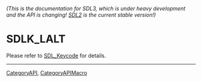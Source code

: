 ###### (This is the documentation for SDL3, which is under heavy development and the API is changing! [SDL2](https://wiki.libsdl.org/SDL2/) is the current stable version!)
# SDLK_LALT

Please refer to [SDL_Keycode](SDL_Keycode) for details.

----
[CategoryAPI](CategoryAPI), [CategoryAPIMacro](CategoryAPIMacro)

